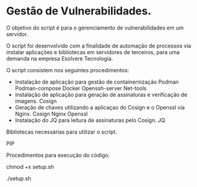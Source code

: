 # Gestão de Vulnerabilidades.

O objetivo do script é para o gerenciamento de vulnerabilidades em um servidor.

O script foi desenvolvido com a finalidade de automação de processos via instalar aplicações e bibliotecas em servidores de terceiros, para uma demanda na empresa Esolvere Tecnologia.

O script consistem nos seguintes procedimentos:

- Instalação de aplicação para gestão de containernização
    Podman
    Podman-compose
    Docker
    Openssh-server
    Net-tools
- Instalação de aplicação para geração de assinaturas e verificação de imagens.
    Cosign
- Geração de chaves utilizando a aplicaçao do Cosign e o Openssl via Nginx.
    Cosign
    Nginx
    Openssl
- Instalação do JQ para leitura de assinaturas pelo Cosign.
     JQ

Bibliotecas necessárias para utilizar o script.

PIP

Procedimentos para execução do código.

chmod +x setup.sh

./setup.sh
